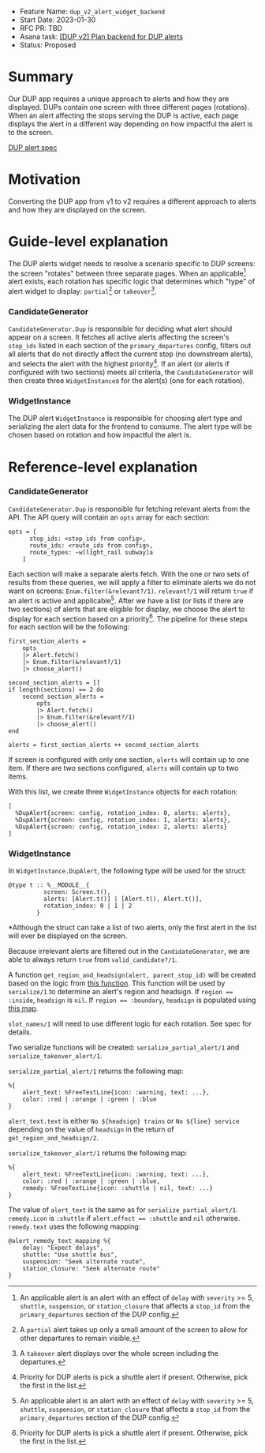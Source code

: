 - Feature Name: `dup_v2_alert_widget_backend`
- Start Date: 2023-01-30
- RFC PR: TBD
- Asana task: [[DUP v2] Plan backend for DUP alerts](https://app.asana.com/0/1185117109217413/1203830054341498/f)
- Status: Proposed

# Summary

[summary]: #summary

Our DUP app requires a unique approach to alerts and how they are displayed. DUPs contain one screen with three different pages (rotations). When an alert affecting the stops serving the DUP is active, each page displays the alert in a different way depending on how impactful the alert is to the screen.

[DUP alert spec](https://www.notion.so/mbta-downtown-crossing/DUP-Alert-Widget-Specification-a82acff850ed4f2eb98a04e5f3e0fe52)

# Motivation

[motivation]: #motivation

Converting the DUP app from v1 to v2 requires a different approach to alerts and how they are displayed on the screen.

# Guide-level explanation

[guide-level-explanation]: #guide-level-explanation

The DUP alerts widget needs to resolve a scenario specific to DUP screens: the screen "rotates" between three separate pages. When an applicable[^1] alert exists, each rotation has specific logic that determines which "type" of alert widget to display: `partial`[^2] or `takeover`[^3].

### CandidateGenerator

`CandidateGenerator.Dup` is responsible for deciding what alert should appear on a screen. It fetches all active alerts affecting the screen's `stop_ids` listed in each section of the `primary_departures` config, filters out all alerts that do not directly affect the current stop (no downstream alerts), and selects the alert with the highest priority[^4]. If an alert (or alerts if configured with two sections) meets all criteria, the `CandidateGenerator` will then create three `WidgetInstance`s for the alert(s) (one for each rotation).

### WidgetInstance

The DUP alert `WidgetInstance` is responsible for choosing alert type and serializing the alert data for the frontend to consume. The alert type will be chosen based on rotation and how impactful the alert is.

# Reference-level explanation

[reference-level-explanation]: #reference-level-explanation

### CandidateGenerator

`CandidateGenerator.Dup` is responsible for fetching relevant alerts from the API. The API query will contain an `opts` array for each section:

```
opts = [
      stop_ids: <stop_ids from config>,
      route_ids: <route_ids from config>,
      route_types: ~w[light_rail subway]a
    ]
```

Each section will make a separate alerts fetch. With the one or two sets of results from these queries, we will apply a filter to eliminate alerts we do not want on screens: `Enum.filter(&relevant?/1)`. `relevant?/1` will return `true` if an alert is active and applicable[^1]. After we have a list (or lists if there are two sections) of alerts that are eligible for display, we choose the alert to display for each section based on a priority[^4]. The pipeline for these steps for each section will be the following:

```
first_section_alerts =
    opts
    |> Alert.fetch()
    |> Enum.filter(&relevant?/1)
    |> choose_alert()

second_section_alerts = []
if length(sections) == 2 do
    second_section_alerts =
        opts
        |> Alert.fetch()
        |> Enum.filter(&relevant?/1)
        |> choose_alert()
end

alerts = first_section_alerts ++ second_section_alerts
```

If screen is configured with only one section, `alerts` will contain up to one item. If there are two sections configured, `alerts` will contain up to two items.

With this list, we create three `WidgetInstance` objects for each rotation:

```
[
  %DupAlert{screen: config, rotation_index: 0, alerts: alerts},
  %DupAlert{screen: config, rotation_index: 1, alerts: alerts},
  %DupAlert{screen: config, rotation_index: 2, alerts: alerts}
]
```

### WidgetInstance

In `WidgetInstance.DupAlert`, the following type will be used for the struct:

```
@type t :: %__MODULE__{
          screen: Screen.t(),
          alerts: [Alert.t()] | [Alert.t(), Alert.t()],
          rotation_index: 0 | 1 | 2
        }
```

\*Although the struct can take a list of two alerts, only the first alert in the list will ever be displayed on the screen.

Because irrelevant alerts are filtered out in the `CandidateGenerator`, we are able to always return `true` from `valid_candidate?/1`.

A function `get_region_and_headsign(alert, parent_stop_id)` will be created based on the logic from [this function](/lib/screens/dup_screen_data/data.ex#L11). This function will be used by `serialize/1` to determine an alert's region and headsign. If `region == :inside`, `headsign` is `nil`. If `region == :boundary`, `headsign` is populated using [this map](/config/config.exs#L86).

`slot_names/1` will need to use different logic for each rotation. See spec for details.

Two serialize functions will be created: `serialize_partial_alert/1` and `serialize_takeover_alert/1`.

`serialize_partial_alert/1` returns the following map:

```
%{
    alert_text: %FreeTextLine{icon: :warning, text: ...},
    color: :red | :orange | :green | :blue
}
```

`alert_text.text` is either `No ${headsign} trains` or `No ${line} service` depending on the value of `headsign` in the return of `get_region_and_headsign/2`.

`serialize_takeover_alert/1` returns the following map:

```
%{
    alert_text: %FreeTextLine{icon: :warning, text: ...},
    color: :red | :orange | :green | :blue,
    remedy: %FreeTextLine{icon: :shuttle | nil, text: ...}
}
```

The value of `alert_text` is the same as for `serialize_partial_alert/1`. `remedy.icon` is `:shuttle` if `alert.effect == :shuttle` and `nil` otherwise. `remedy.text` uses the following mapping:

```
@alert_remedy_text_mapping %{
    delay: "Expect delays",
    shuttle: "Use shuttle bus",
    suspension: "Seek alternate route",
    station_closure: "Seek alternate route"
}
```

[^1]: An applicable alert is an alert with an effect of `delay` with `severity` >= 5, `shuttle`, `suspension`, or `station_closure` that affects a `stop_id` from the `primary_departures` section of the DUP config.
[^2]: A `partial` alert takes up only a small amount of the screen to allow for other departures to remain visible.
[^3]: A `takeover` alert displays over the whole screen including the departures.
[^4]: Priority for DUP alerts is pick a shuttle alert if present. Otherwise, pick the first in the list.
